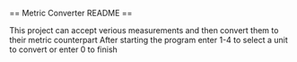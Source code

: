 == Metric Converter README ==

This project can accept verious measurements and then convert them to their metric counterpart
After starting the program enter 1-4 to select a unit to convert or enter 0 to finish
